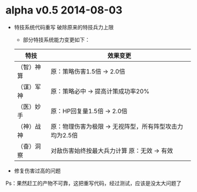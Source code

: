 # alpha v0.5 2014-08-03
  
- 特技系统代码重写 破除原来的特技兵力上限
    - 部分特技系统能力变更如下：

    |特技|效果变更|
    |--|--|
    |（智）神算|原：策略伤害1.5倍 → 2.0倍|
    |（谋）军神|原：策略必中 → 提高计策成功率20%|
    |（医）妙手|原：HP回复量1.5倍 → 2.0倍|
    |（神）战神|原：物理伤害为极限 → 无视阵型，所有阵型攻击力均为2.5倍|
    |（奋）洞察|对敌伤害始终按最大兵力计算 原：无效 → 有效|

- 修复伤害过高的问题

Ps：果然赶工的产物不可靠，这把重写代码，经过测试，应该是没太大问题了